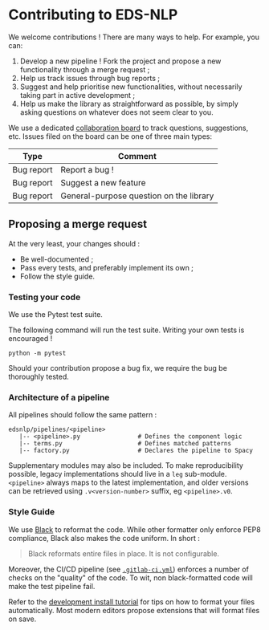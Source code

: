 # Contributing to EDS-NLP

We welcome contributions ! There are many ways to help. For example, you can:

1. Develop a new pipeline ! Fork the project and propose a new functionality through a merge request ;
2. Help us track issues through bug reports ;
3. Suggest and help prioritise new functionalities, without necessarily taking part in active development ;
4. Help us make the library as straightforward as possible, by simply asking questions on whatever does not seem clear to you.

We use a dedicated [collaboration board](https://gitlab.eds.aphp.fr/datasciencetools/edsnlp/-/boards/364) to track questions, suggestions, etc. Issues filed on the board can be one of three main types:

| Type       | Comment                                 |
| ---------- | --------------------------------------- |
| Bug report | Report a bug !                          |
| Bug report | Suggest a new feature                   |
| Bug report | General-purpose question on the library |

## Proposing a merge request

At the very least, your changes should :

- Be well-documented ;
- Pass every tests, and preferably implement its own ;
- Follow the style guide.

### Testing your code

We use the Pytest test suite.

The following command will run the test suite. Writing your own tests is encouraged !

```shell script
python -m pytest
```

Should your contribution propose a bug fix, we require the bug be thoroughly tested.

### Architecture of a pipeline

All pipelines should follow the same pattern :

```
edsnlp/pipelines/<pipeline>
   |-- <pipeline>.py                # Defines the component logic
   |-- terms.py                     # Defines matched patterns
   |-- factory.py                   # Declares the pipeline to Spacy
```

Supplementary modules may also be included. To make reproducibility possible, legacy implementations should live in a `leg` sub-module. `<pipeline>` always maps to the latest implementation, and older versions can be retrieved using `.v<version-number>` suffix, eg `<pipeline>.v0`.

### Style Guide

We use [Black](https://github.com/psf/black) to reformat the code. While other formatter only enforce PEP8 compliance, Black also makes the code uniform. In short :

> Black reformats entire files in place. It is not configurable.

Moreover, the CI/CD pipeline (see [`.gitlab-ci.yml`](https://gitlab.eds.aphp.fr/datasciencetools/edsnlp/-/blob/master/.gitlab-ci.yml)) enforces a number of checks on the "quality" of the code. To wit, non black-formatted code will make the test pipeline fail.

Refer to the [development install tutorial](../getting-started/installation.md) for tips on how to format your files automatically. Most modern editors propose extensions that will format files on save.
